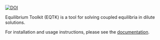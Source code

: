 [![DOI](https://data.caltech.edu/badge/197462227.svg)](https://data.caltech.edu/badge/latestdoi/197462227)

Equilibrium Toolkit (EQTK) is a tool for solving coupled equilibria in dilute solutions.

For installation and usage instructions, please see the [documentation](https://eqtk.github.io/).